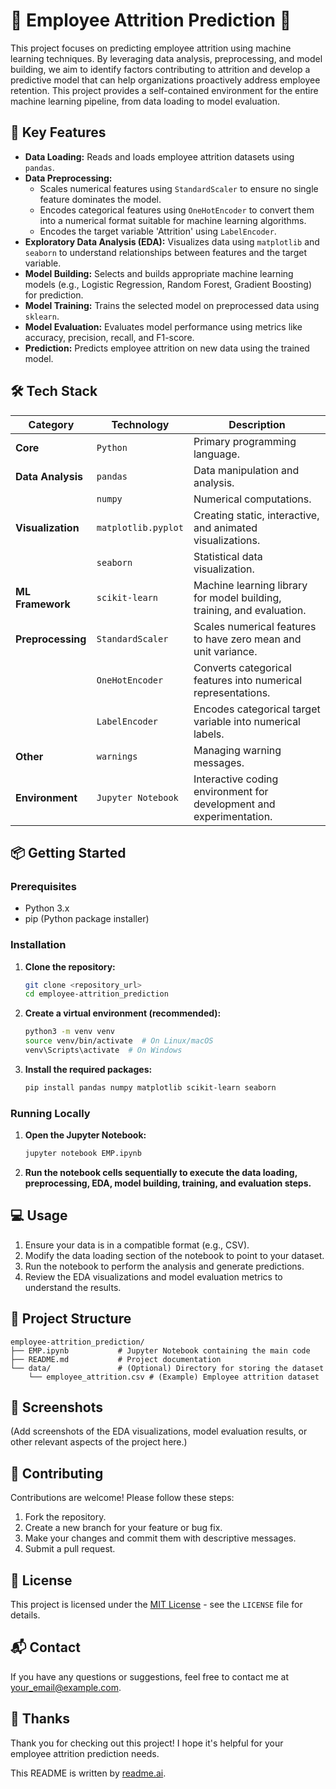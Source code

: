 # 🧠 Employee Attrition Prediction 🚀

This project focuses on predicting employee attrition using machine learning techniques. By leveraging data analysis, preprocessing, and model building, we aim to identify factors contributing to attrition and develop a predictive model that can help organizations proactively address employee retention. This project provides a self-contained environment for the entire machine learning pipeline, from data loading to model evaluation.

## 🚀 Key Features

- **Data Loading:** Reads and loads employee attrition datasets using `pandas`.
- **Data Preprocessing:**
    - Scales numerical features using `StandardScaler` to ensure no single feature dominates the model.
    - Encodes categorical features using `OneHotEncoder` to convert them into a numerical format suitable for machine learning algorithms.
    - Encodes the target variable 'Attrition' using `LabelEncoder`.
- **Exploratory Data Analysis (EDA):** Visualizes data using `matplotlib` and `seaborn` to understand relationships between features and the target variable.
- **Model Building:** Selects and builds appropriate machine learning models (e.g., Logistic Regression, Random Forest, Gradient Boosting) for prediction.
- **Model Training:** Trains the selected model on preprocessed data using `sklearn`.
- **Model Evaluation:** Evaluates model performance using metrics like accuracy, precision, recall, and F1-score.
- **Prediction:** Predicts employee attrition on new data using the trained model.

## 🛠️ Tech Stack

| Category   | Technology          | Description                                                                 |
|------------|---------------------|-----------------------------------------------------------------------------|
| **Core**   | `Python`            | Primary programming language.                                               |
| **Data Analysis** | `pandas`            | Data manipulation and analysis.                                             |
|            | `numpy`             | Numerical computations.                                                      |
| **Visualization**| `matplotlib.pyplot` | Creating static, interactive, and animated visualizations.                  |
|            | `seaborn`           | Statistical data visualization.                                             |
| **ML Framework**| `scikit-learn`      | Machine learning library for model building, training, and evaluation.      |
| **Preprocessing**| `StandardScaler`  | Scales numerical features to have zero mean and unit variance.              |
|            | `OneHotEncoder`     | Converts categorical features into numerical representations.                |
|            | `LabelEncoder`      | Encodes categorical target variable into numerical labels.                    |
| **Other**  | `warnings`          | Managing warning messages.                                                  |
| **Environment**| `Jupyter Notebook`  | Interactive coding environment for development and experimentation.         |

## 📦 Getting Started

### Prerequisites

- Python 3.x
- pip (Python package installer)

### Installation

1.  **Clone the repository:**

    ```bash
    git clone <repository_url>
    cd employee-attrition_prediction
    ```

2.  **Create a virtual environment (recommended):**

    ```bash
    python3 -m venv venv
    source venv/bin/activate  # On Linux/macOS
    venv\Scripts\activate  # On Windows
    ```

3.  **Install the required packages:**

    ```bash
    pip install pandas numpy matplotlib scikit-learn seaborn
    ```

### Running Locally

1.  **Open the Jupyter Notebook:**

    ```bash
    jupyter notebook EMP.ipynb
    ```

2.  **Run the notebook cells sequentially to execute the data loading, preprocessing, EDA, model building, training, and evaluation steps.**

## 💻 Usage

1.  Ensure your data is in a compatible format (e.g., CSV).
2.  Modify the data loading section of the notebook to point to your dataset.
3.  Run the notebook to perform the analysis and generate predictions.
4.  Review the EDA visualizations and model evaluation metrics to understand the results.

## 📂 Project Structure

```
employee-attrition_prediction/
├── EMP.ipynb           # Jupyter Notebook containing the main code
├── README.md           # Project documentation
└── data/               # (Optional) Directory for storing the dataset
    └── employee_attrition.csv # (Example) Employee attrition dataset
```

## 📸 Screenshots

(Add screenshots of the EDA visualizations, model evaluation results, or other relevant aspects of the project here.)

## 🤝 Contributing

Contributions are welcome! Please follow these steps:

1.  Fork the repository.
2.  Create a new branch for your feature or bug fix.
3.  Make your changes and commit them with descriptive messages.
4.  Submit a pull request.

## 📝 License

This project is licensed under the [MIT License](LICENSE) - see the `LICENSE` file for details.

## 📬 Contact

If you have any questions or suggestions, feel free to contact me at [your_email@example.com](mailto:your_email@example.com).

## 💖 Thanks

Thank you for checking out this project! I hope it's helpful for your employee attrition prediction needs.

This README is written by [readme.ai](https://readme-generator-phi.vercel.app/).
